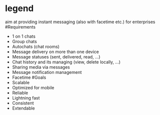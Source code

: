 # legend
aim at providing instant messaging (also with facetime etc.) for enterprises
#Requirements
* 1 on 1 chats
* Group chats
* Autochats (chat rooms)
* Message delivery on more than one device
* Message statuses (sent, delivered, read, ...)
* Chat history and its managing (view, delete locally, ...)
* Sharing media via messages
* Message notification management
* Facetime
#Goals
* Scalable
* Optimized for mobile
* Reliable
* Lightning fast
* Consistent
* Extendable
